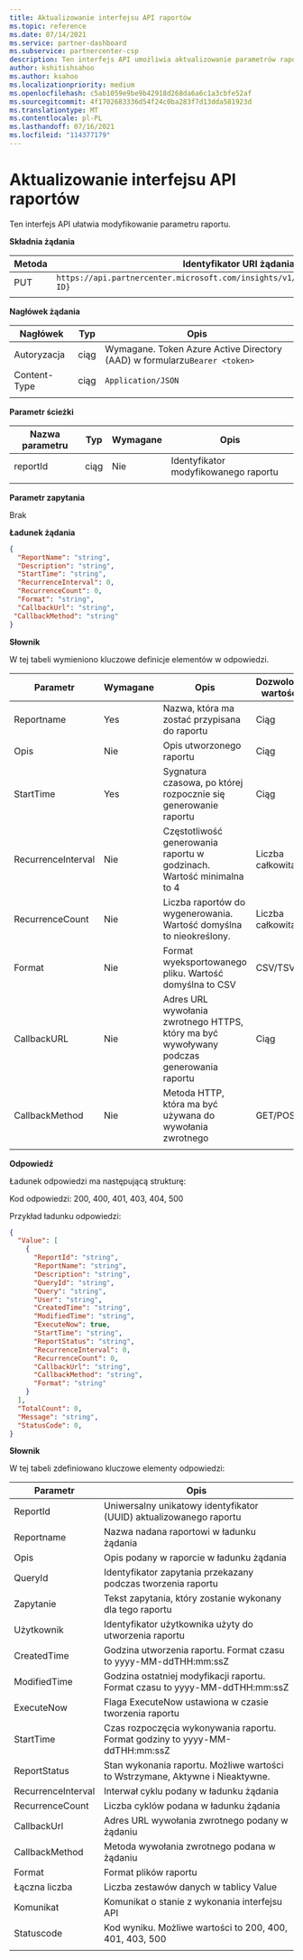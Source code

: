 ```yaml
---
title: Aktualizowanie interfejsu API raportów
ms.topic: reference
ms.date: 07/14/2021
ms.service: partner-dashboard
ms.subservice: partnercenter-csp
description: Ten interfejs API umożliwia aktualizowanie parametrów raportu w Partner Center szczegółowych informacji.
author: kshitishsahoo
ms.author: ksahoo
ms.localizationpriority: medium
ms.openlocfilehash: c5ab1059e9be9b42918d268da6a6c1a3cbfe52af
ms.sourcegitcommit: 4f1702683336d54f24c0ba283f7d13dda581923d
ms.translationtype: MT
ms.contentlocale: pl-PL
ms.lasthandoff: 07/16/2021
ms.locfileid: "114377179"
---
```

# <a name="update-report-api"></a>Aktualizowanie interfejsu API raportów

Ten interfejs API ułatwia modyfikowanie parametru raportu.

**Składnia żądania**

|    Metoda    |    Identyfikator URI żądania    |
|    ----    |    ----    |
|    PUT    |    `https://api.partnercenter.microsoft.com/insights/v1/mpn/ScheduledReport/{Report ID}`    |
|        |        |

**Nagłówek żądania**

|    Nagłówek    |    Typ    |    Opis    |
|    ----    |    ----    |    ----    |
|    Autoryzacja    |    ciąg    |    Wymagane. Token Azure Active Directory (AAD) w formularzu`Bearer <token>`    |
|    Content-Type    |    ciąg    |    `Application/JSON`    |
|        |        |        |

**Parametr ścieżki**

|    Nazwa parametru    |    Typ    |    Wymagane    |    Opis    |
|    ----    |    ----    |    ----    |    ----    |
|    reportId     |    ciąg    |    Nie    |    Identyfikator modyfikowanego raportu     |
|        |        |        |        |

**Parametr zapytania**

Brak

**Ładunek żądania**

```json
{ 
  "ReportName": "string", 
  "Description": "string", 
  "StartTime": "string", 
  "RecurrenceInterval": 0, 
  "RecurrenceCount": 0, 
  "Format": "string", 
  "CallbackUrl": "string",
 "CallbackMethod": "string"
}
```

**Słownik**

W tej tabeli wymieniono kluczowe definicje elementów w odpowiedzi.

|    Parametr    |    Wymagane    |    Opis    |    Dozwolone wartości    |
|    ----    |    ----    |    ----    |    ----    |
|    Reportname     |    Yes     |    Nazwa, która ma zostać przypisana do raportu     |    Ciąg     |
|    Opis     |    Nie     |    Opis utworzonego raportu     |    Ciąg     |
|    StartTime     |    Yes    |    Sygnatura czasowa, po której rozpocznie się generowanie raportu     |    Ciąg     |
|    RecurrenceInterval     |    Nie     |    Częstotliwość generowania raportu w godzinach. Wartość minimalna to 4     |    Liczba całkowita     |
|    RecurrenceCount     |    Nie     |    Liczba raportów do wygenerowania. Wartość domyślna to nieokreślony.     |    Liczba całkowita     |
|    Format     |    Nie    |    Format wyeksportowanego pliku. Wartość domyślna to CSV     |    CSV/TSV     |
|    CallbackURL     |    Nie     |    Adres URL wywołania zwrotnego HTTPS, który ma być wywoływany podczas generowania raportu     |    Ciąg     |
|    CallbackMethod    |    Nie    |    Metoda HTTP, która ma być używana do wywołania zwrotnego    |    GET/POST    |
|        |        |        |        |


**Odpowiedź**

Ładunek odpowiedzi ma następującą strukturę:

Kod odpowiedzi: 200, 400, 401, 403, 404, 500

Przykład ładunku odpowiedzi:

```json
{ 
  "Value": [ 
    { 
      "ReportId": "string", 
      "ReportName": "string", 
      "Description": "string", 
      "QueryId": "string", 
      "Query": "string", 
      "User": "string", 
      "CreatedTime": "string", 
      "ModifiedTime": "string", 
      "ExecuteNow": true, 
      "StartTime": "string", 
      "ReportStatus": "string", 
      "RecurrenceInterval": 0, 
      "RecurrenceCount": 0, 
      "CallbackUrl": "string", 
      "CallbackMethod": "string", 
      "Format": "string" 
    } 
  ], 
  "TotalCount": 0, 
  "Message": "string", 
  "StatusCode": 0, 
} 
```

**Słownik**

W tej tabeli zdefiniowano kluczowe elementy odpowiedzi:

|    Parametr    |    Opis    |
|    ----    |    ----    |
|    ReportId     |    Uniwersalny unikatowy identyfikator (UUID) aktualizowanego raportu     |
|    Reportname     |    Nazwa nadana raportowi w ładunku żądania     |
|    Opis     |    Opis podany w raporcie w ładunku żądania     |
|    QueryId     |    Identyfikator zapytania przekazany podczas tworzenia raportu     |
|    Zapytanie     |    Tekst zapytania, który zostanie wykonany dla tego raportu     |
|    Użytkownik     |    Identyfikator użytkownika użyty do utworzenia raportu     |
|    CreatedTime     |    Godzina utworzenia raportu. Format czasu to yyyy-MM-ddTHH:mm:ssZ     |
|    ModifiedTime     |    Godzina ostatniej modyfikacji raportu. Format czasu to yyyy-MM-ddTHH:mm:ssZ     |
|    ExecuteNow     |    Flaga ExecuteNow ustawiona w czasie tworzenia raportu    |
|    StartTime     |    Czas rozpoczęcia wykonywania raportu. Format godziny to yyyy-MM-ddTHH:mm:ssZ     |
|    ReportStatus     |    Stan wykonania raportu. Możliwe wartości to Wstrzymane, Aktywne i Nieaktywne.     |
|    RecurrenceInterval     |    Interwał cyklu podany w ładunku żądania     |
|    RecurrenceCount     |    Liczba cyklów podana w ładunku żądania     |
|    CallbackUrl     |    Adres URL wywołania zwrotnego podany w żądaniu     |
|    CallbackMethod    |    Metoda wywołania zwrotnego podana w żądaniu    |
|    Format     |    Format plików raportu     |
|    Łączna liczba     |    Liczba zestawów danych w tablicy Value     |
|    Komunikat     |    Komunikat o stanie z wykonania interfejsu API     |
|    Statuscode     |    Kod wyniku. Możliwe wartości to 200, 400, 401, 403, 500     |
|        |        |